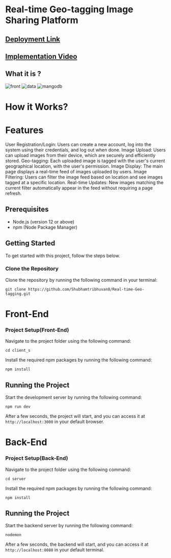 # Real-time Geo-tagging Image Sharing Platform
## [Deployment Link](https://real-time-geo-tagging.vercel.app/)

## [Implementation  Video](https://drive.google.com/file/d/1NrYXF1Eh2NHhxjDiXay5pvGrCEb8gQGw/view?usp=sharing)

## What it is ?
![front](https://github.com/Shubhamtribhuvan8/Real-time-Geo-tagging/assets/106821254/ae9b0c8e-cc7f-44de-8c5a-413ea2365750)
![data](https://github.com/Shubhamtribhuvan8/Real-time-Geo-tagging/assets/106821254/d370afa0-3ff6-4f71-ac17-7f1ed802309c)
![mangodb](https://github.com/Shubhamtribhuvan8/Real-time-Geo-tagging/assets/106821254/c07f8f0f-71ba-47b2-94b8-be39d88595ca)


# How it Works?
# Features
User Registration/Login: Users can create a new account, log into the system using their credentials, and log out when done.
Image Upload: Users can upload images from their device, which are securely and efficiently stored.
Geo-tagging: Each uploaded image is tagged with the user's current geographical location, with the user's permission.
Image Display: The main page displays a real-time feed of images uploaded by users.
Image Filtering: Users can filter the image feed based on location and see images tagged at a specific location.
Real-time Updates: New images matching the current filter automatically appear in the feed without requiring a page refresh.

## Prerequisites

- Node.js (version 12 or above)
- npm (Node Package Manager)

## Getting Started

To get started with this project, follow the steps below.

### Clone the Repository

Clone the repository by running the following command in your terminal:

```git clone https://github.com/Shubhamtribhuvan8/Real-time-Geo-tagging.git```

# Front-End
### Project Setup(Front-End)

 Navigate to the project folder using the following command:
 
```cd client_s```

Install the required npm packages by running the following command:

```npm install``` 

## Running the Project

Start the development server by running the following command:

```npm run dev```

After a few seconds, the project will start, and you can access it at ```http://localhost:3000``` in your default browser.



# Back-End
### Project Setup(Back-End)

 Navigate to the project folder using the following command:
 
```cd server```

Install the required npm packages by running the following command:

```npm install``` 

## Running the Project

Start the backend server by running the following command:

```nodemon```

After a few seconds, the backend  will start, and you can access it at ```http://localhost:8080``` in your default terminal.
